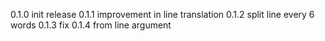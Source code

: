 0.1.0 init release
0.1.1 improvement in line translation
0.1.2 split line every 6 words
0.1.3 fix
0.1.4 from line argument
